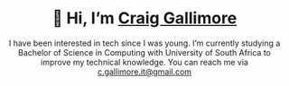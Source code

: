 <h1 align="center">👋 Hi, I’m <a href="https://github.com/GalliWare">Craig Gallimore</a></h1>
<p align="center">I have been interested in tech since I was young. I’m currently studying a Bachelor of Science in Computing with University of South Africa to improve my technical knowledge.
You can reach me via <a href="mailto: c.gallimore.it@gmail.com">c.gallimore.it@gmail.com</a>
</p>
